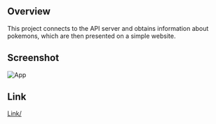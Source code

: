 ## Overview
This project connects to the API server and obtains information about pokemons, which are then presented on a simple website.

## Screenshot
![App](https://user-images.githubusercontent.com/79333728/162024560-b2b4ce86-a704-405c-8695-8be54aeef000.jpg)

## Link
<a href="https://624dbbe46b20d63c25eab116--melodic-sprite-a98921.netlify.app/">Link/</a>
